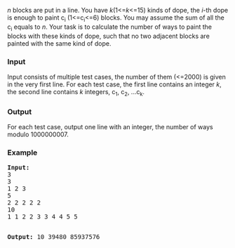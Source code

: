 <p><i>n</i> blocks are put in a line. You have <i>k</i>(1&lt;=<i>k</i>&lt;=15) kinds of dope, the <i>i</i>-th dope is enough to paint c<sub>i</sub> (1&lt;=c<sub>i</sub>&lt;=6) blocks. You may assume the sum of all the c<sub>i</sub> equals to <i>n</i>. Your task is to calculate the number of ways to paint the blocks with these kinds of dope, such that no two adjacent blocks are painted with the same kind of dope.</p>
<h3>Input</h3>
<p>Input consists of multiple test cases, the number of them (&lt;=2000) is given in the very first line. For each test case, the first line contains an integer <i>k</i>, the second line contains <i>k</i> integers, c<sub>1</sub>, c<sub>2</sub>, ...c<sub>k</sub>.</p>
<h3>Output</h3>
<p>For each test case, output one line with an integer, the number of ways modulo 1000000007.</p>
<h3>Example</h3>
<pre><b>Input:</b>
3
3
1 2 3
5
2 2 2 2 2
10
1 1 2 2 3 3 4 4 5 5

<b>Output:</b>
10
39480
85937576
</pre>